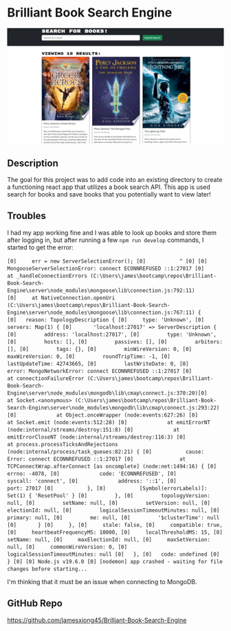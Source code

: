 # Brilliant Book Search Engine
![Brilliant-Book-Search-Engine-Picture](https://github.com/jamesxiong45/Brilliant-Book-Search-Engine/blob/master/Screen%20Capture.JPG)


## Description

The goal for this project was to add code into an existing directory to create a functioning react app that utilizes a book search API. 
This app is used search for books and save books that you potentially want to view later!

## Troubles

I had my app working fine and I was able to look up books and store them after logging in, but after running a few `npm run develop` commands, I started to get the error:

`
[0]     err = new ServerSelectionError();
[0]           ^
[0]
[0] MongooseServerSelectionError: connect ECONNREFUSED ::1:27017
[0]     at _handleConnectionErrors (C:\Users\james\bootcamp\repos\Brilliant-Book-Search-Engine\server\node_modules\mongoose\lib\connection.js:792:11)        
[0]     at NativeConnection.openUri (C:\Users\james\bootcamp\repos\Brilliant-Book-Search-Engine\server\node_modules\mongoose\lib\connection.js:767:11) {     
[0]   reason: TopologyDescription {
[0]     type: 'Unknown',
[0]     servers: Map(1) {
[0]       'localhost:27017' => ServerDescription {
[0]         address: 'localhost:27017',
[0]         type: 'Unknown',
[0]         hosts: [],
[0]         passives: [],
[0]         arbiters: [],
[0]         tags: {},
[0]         minWireVersion: 0,
[0]         maxWireVersion: 0,
[0]         roundTripTime: -1,
[0]         lastUpdateTime: 42743665,
[0]         lastWriteDate: 0,
[0]         error: MongoNetworkError: connect ECONNREFUSED ::1:27017
[0]             at connectionFailureError (C:\Users\james\bootcamp\repos\Brilliant-Book-Search-Engine\server\node_modules\mongodb\lib\cmap\connect.js:370:20)[0]             at Socket.<anonymous> (C:\Users\james\bootcamp\repos\Brilliant-Book-Search-Engine\server\node_modules\mongodb\lib\cmap\connect.js:293:22)    
[0]             at Object.onceWrapper (node:events:627:26)
[0]             at Socket.emit (node:events:512:28)
[0]             at emitErrorNT (node:internal/streams/destroy:151:8)
[0]             at emitErrorCloseNT (node:internal/streams/destroy:116:3)
[0]             at process.processTicksAndRejections (node:internal/process/task_queues:82:21) {
[0]           cause: Error: connect ECONNREFUSED ::1:27017
[0]               at TCPConnectWrap.afterConnect [as oncomplete] (node:net:1494:16) {
[0]             errno: -4078,
[0]             code: 'ECONNREFUSED',
[0]             syscall: 'connect',
[0]             address: '::1',
[0]             port: 27017
[0]           },
[0]           [Symbol(errorLabels)]: Set(1) { 'ResetPool' }
[0]         },
[0]         topologyVersion: null,
[0]         setName: null,
[0]         setVersion: null,
[0]         electionId: null,
[0]         logicalSessionTimeoutMinutes: null,
[0]         primary: null,
[0]         me: null,
[0]         '$clusterTime': null
[0]       }
[0]     },
[0]     stale: false,
[0]     compatible: true,
[0]     heartbeatFrequencyMS: 10000,
[0]     localThresholdMS: 15,
[0]     setName: null,
[0]     maxElectionId: null,
[0]     maxSetVersion: null,
[0]     commonWireVersion: 0,
[0]     logicalSessionTimeoutMinutes: null
[0]   },
[0]   code: undefined
[0] }
[0]
[0] Node.js v19.6.0
[0] [nodemon] app crashed - waiting for file changes before starting...
`

I'm thinking that it must be an issue when connecting to MongoDB.

## GitHub Repo
https://github.com/jamesxiong45/Brilliant-Book-Search-Engine
